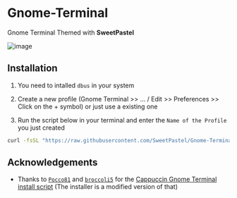 # Gnome-Terminal
Gnome Terminal Themed with **SweetPastel**

![image](https://user-images.githubusercontent.com/65948476/184330880-9f83d4c5-ed7a-4a6e-906f-00815d9a1892.png)

## Installation

1. You need to intalled ``dbus`` in your system

2. Create a new profile (Gnome Terminal >> ... / Edit >> Preferences >> Click on the + symbol) or just use a existing one

3. Run the script below in your terminal and enter the ``Name of the Profile`` you just created

```sh
curl -fsSL "https://raw.githubusercontent.com/SweetPastel/Gnome-Terminal/main/install" | bash -s "Name of the Profile"
```

## Acknowledgements

- Thanks to [``Pocco81``](https://github.com/Pocco81) and [``broccoli5``](https://github.com/broccoli5) for the [Cappuccin Gnome Terminal install script](https://github.com/catppuccin/gnome-terminal/blob/main/install.sh) (The installer is a modified version of that)
